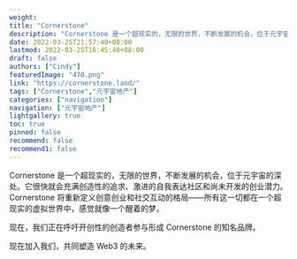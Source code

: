 ```yaml
---
weight: 
title: "Cornerstone"
description: "Cornerstone 是一个超现实的，无限的世界，不断发展的机会，位于元宇宙的深处。"
date: 2022-03-25T21:57:40+08:00
lastmod: 2022-03-25T16:45:40+08:00
draft: false
authors: ["Cindy"]
featuredImage: "470.png"
link: "https://cornerstone.land/"
tags: ["Cornerstone","元宇宙地产"]
categories: ["navigation"]
navigation: ["元宇宙地产"]
lightgallery: true
toc: true
pinned: false
recommend: false
recommend1: false
---
```

Cornerstone 是一个超现实的，无限的世界，不断发展的机会，位于元宇宙的深处。它很快就会充满创造性的追求、激进的自我表达社区和尚未开发的创业潜力。Cornerstone 将重新定义创意创业和社交互动的格局——所有这一切都在一个超现实的虚拟世界中，感觉就像一个醒着的梦。

现在，我们正在呼吁开创性的创造者参与形成 Cornerstone 的知名品牌。

现在加入我们，共同塑造 Web3 的未来。